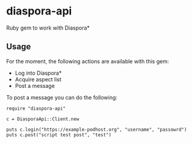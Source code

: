 diaspora-api
============

Ruby gem to work with Diaspora*

Usage
-----

For the moment, the following actions are available with this gem:
* Log into Diaspora*
* Acquire aspect list
* Post a message

To post a message you can do the following:

```
require "diaspora-api"

c = DiasporaApi::Client.new

puts c.login("https://example-podhost.org", "username", "passowrd")
puts c.post("script test post", "test")


```

